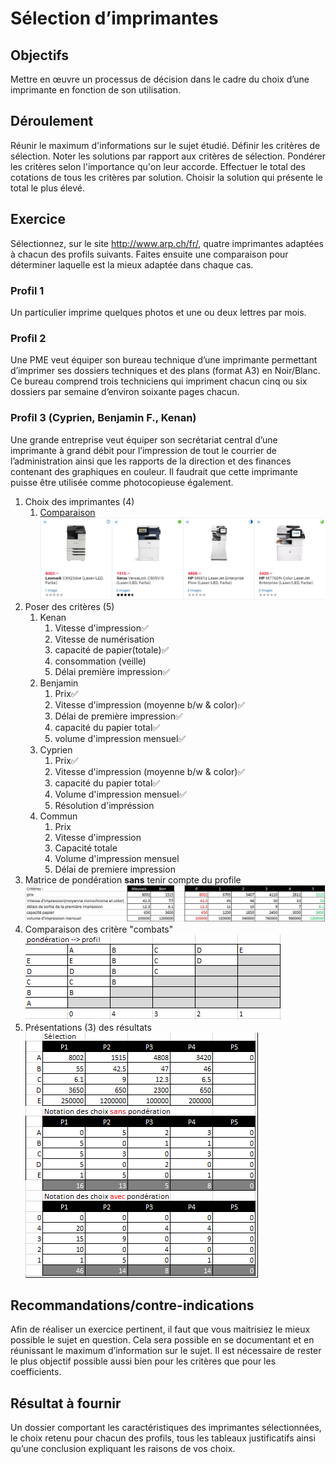 # Sélection d’imprimantes

## Objectifs

Mettre en œuvre un processus de décision dans le cadre du choix d’une imprimante en fonction de son utilisation.

## Déroulement

Réunir le maximum d'informations sur le sujet étudié. Définir les critères de sélection. Noter les solutions par rapport aux critères de sélection. Pondérer les critères selon l'importance qu'on leur accorde. Effectuer le total des cotations de tous les critères par solution. Choisir la solution qui présente le total le plus élevé.

## Exercice

Sélectionnez, sur le site http://www.arp.ch/fr/, quatre imprimantes adaptées à chacun des profils suivants. Faites ensuite une comparaison pour déterminer laquelle est la mieux adaptée dans chaque cas.

### Profil 1

Un particulier imprime quelques photos et une ou deux lettres par mois.

### Profil 2

Une PME veut équiper son bureau technique d’une imprimante permettant d’imprimer ses dossiers techniques et des plans (format A3) en Noir/Blanc. Ce bureau comprend trois techniciens qui impriment chacun cinq ou six dossiers par semaine d’environ soixante pages chacun.

### Profil 3 (Cyprien, Benjamin F., Kenan)

Une grande entreprise veut équiper son secrétariat central d’une imprimante à grand débit pour l’impression de tout le courrier de l’administration ainsi que les rapports de la direction et des finances contenant des graphiques en couleur. Il faudrait que cette imprimante puisse être utilisée comme photocopieuse également.

1. Choix des imprimantes (4)
    1. [Comparaison](https://www.digitec.ch/fr/Comparison/9890636-9348213-6362148-12485645)
    ![Imprimantes](printers.png)
2. Poser des critères (5)
    1. Kenan
        1. Vitesse d'impression✅
        2. Vitesse de numérisation
        3. capacité de papier(totale)✅
        4. consommation (veille)
        5. Délai première impression✅
    2. Benjamin
        1. Prix✅
        2. Vitesse d'impression (moyenne b/w & color)✅
        3. Délai de première impression✅
        4. capacité du papier total✅
        5. volume d'impression mensuel✅
    3. Cyprien
        1. Prix✅
        2. Vitesse d'impression (moyenne b/w & color)✅
        3. capacité du papier total✅
        4. Volume d'impression mensuel✅
        5. Résolution d'impréssion
    4. Commun
        1. Prix
        2. Vitesse d'impression
        3. Capacité totale
        4. Volume d'impression mensuel
        5. Délai de premiere impression
3. Matrice de pondération **sans** tenir compte du profile
   ![Matrice](Matrice.png)
4. Comparaison des critère "combats"
   ![Pondération](Ponderation.png)
5. Présentations (3) des résultats
   ![Résultats](Resultats.png)

## Recommandations/contre-indications

Afin de réaliser un exercice pertinent, il faut que vous maitrisiez le mieux possible le sujet en question. Cela sera possible en se documentant et en réunissant le maximum d’information sur le sujet. Il est nécessaire de rester le plus objectif possible aussi bien pour les critères que pour les coefficients.

## Résultat à fournir

Un dossier comportant les caractéristiques des imprimantes sélectionnées, le choix retenu pour chacun des profils, tous les tableaux justificatifs ainsi qu’une conclusion expliquant les raisons de vos choix.
